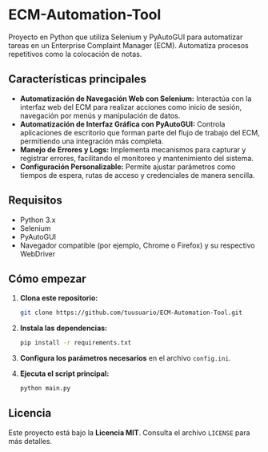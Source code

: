 # ECM-Automation-Tool
Proyecto en Python que utiliza Selenium y PyAutoGUI para automatizar tareas en un Enterprise Complaint Manager (ECM). Automatiza procesos repetitivos como la colocación de notas.

## **Características principales**

- **Automatización de Navegación Web con Selenium:** Interactúa con la interfaz web del ECM para realizar acciones como inicio de sesión, navegación por menús y manipulación de datos.
- **Automatización de Interfaz Gráfica con PyAutoGUI:** Controla aplicaciones de escritorio que forman parte del flujo de trabajo del ECM, permitiendo una integración más completa.
- **Manejo de Errores y Logs:** Implementa mecanismos para capturar y registrar errores, facilitando el monitoreo y mantenimiento del sistema.
- **Configuración Personalizable:** Permite ajustar parámetros como tiempos de espera, rutas de acceso y credenciales de manera sencilla.

## **Requisitos**

- Python 3.x
- Selenium
- PyAutoGUI
- Navegador compatible (por ejemplo, Chrome o Firefox) y su respectivo WebDriver

## **Cómo empezar**

1. **Clona este repositorio:**

   ```bash
   git clone https://github.com/tuusuario/ECM-Automation-Tool.git
   ```

2. **Instala las dependencias:**

   ```bash
   pip install -r requirements.txt
   ```

3. **Configura los parámetros necesarios** en el archivo `config.ini`.

4. **Ejecuta el script principal:**

   ```bash
   python main.py
   ```
## **Licencia**

Este proyecto está bajo la **Licencia MIT**. Consulta el archivo `LICENSE` para más detalles.

